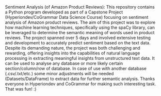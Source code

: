 Sentiment Analysis (of Amazon Product Reviews):
This repository contains a Python program developed as part of a Capstone Project (Hyperiondev/CoGrammar Data Science Course) 
focusing on sentiment analysis of Amazon product reviews. The aim of this project was to explore how machine learning techniques, 
specifically using the spaCy library, can be leveraged to determine the semantic meaning of words used in product reviews. The 
project spanned over 5 days and involved extensive testing and development to accurately predict sentiment based on the text data. 
Despite its demanding nature, the project was both challenging and rewarding, offering insights into the capabilities of natural 
language processing in extracting meaningful insights from unstructured text data. It can be used to analyse any database or more 
likely certain section/column/row of database. In case of use with another database (.csv/.txt/etc.) some minor adjustments 
will be needed (Datasets/DataFrame) to extract data for further semantic analysis. Thanks everyone in Hyperiondev and CoGrammar
for making such interesting task. That was fun! :)
